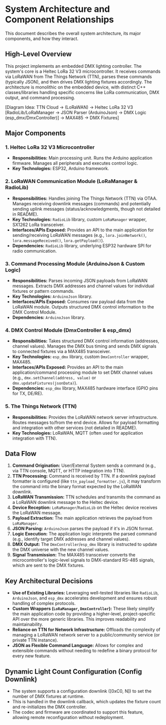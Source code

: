 # System Architecture and Component Relationships

This document describes the overall system architecture, its major components, and how they interact.

## High-Level Overview

This project implements an embedded DMX lighting controller. The system's core is a Heltec LoRa 32 V3 microcontroller. It receives commands via LoRaWAN from The Things Network (TTN), parses these commands (typically JSON), and then drives DMX lighting fixtures accordingly. The architecture is monolithic on the embedded device, with distinct C++ classes/libraries handling specific concerns like LoRa communication, DMX output, and command processing.

[Diagram Idea: TTN Cloud -> (LoRaWAN) -> Heltec LoRa 32 V3 [RadioLib/LoRaManager -> JSON Parser (ArduinoJson) -> DMX Logic (esp_dmx/DmxController)] -> MAX485 -> DMX Fixtures]

## Major Components

### 1. Heltec LoRa 32 V3 Microcontroller
*   **Responsibilities:** Main processing unit. Runs the Arduino application firmware. Manages all peripherals and executes control logic.
*   **Key Technologies:** ESP32, Arduino framework.

### 2. LoRaWAN Communication Module (LoRaManager & RadioLib)
*   **Responsibilities:** Handles joining The Things Network (TTN) via OTAA. Manages receiving downlink messages (commands) and potentially sending uplink messages (status/acknowledgments, though not detailed in README).
*   **Key Technologies:** `RadioLib` library, custom `LoRaManager` wrapper, SX1262 LoRa transceiver.
*   **Interfaces/APIs Exposed:** Provides an API to the main application for sending/receiving LoRaWAN messages (e.g., `lora.joinNetwork()`, `lora.messageReceived()`, `lora.getPayload()`).
*   **Dependencies:** `RadioLib` library, underlying ESP32 hardware SPI for radio communication.

### 3. Command Processing Module (ArduinoJson & Custom Logic)
*   **Responsibilities:** Parses incoming JSON payloads from LoRaWAN messages. Extracts DMX addresses and channel values for individual fixtures or pattern commands.
*   **Key Technologies:** `ArduinoJson` library.
*   **Interfaces/APIs Exposed:** Consumes raw payload data from the LoRaWAN module. Outputs structured DMX control information to the DMX Control Module.
*   **Dependencies:** `ArduinoJson` library.

### 4. DMX Control Module (DmxController & esp_dmx)
*   **Responsibilities:** Takes structured DMX control information (addresses, channel values). Manages the DMX bus timing and sends DMX signals to connected fixtures via a MAX485 transceiver.
*   **Key Technologies:** `esp_dmx` library, custom `DmxController` wrapper, MAX485.
*   **Interfaces/APIs Exposed:** Provides an API to the main application/command processing module to set DMX channel values (e.g., `dmx.setChannel(address, value)` or `dmx.updateFixtures(jsonData)`).
*   **Dependencies:** `esp_dmx` library, MAX485 hardware interface (GPIO pins for TX, DE/RE).

### 5. The Things Network (TTN)
*   **Responsibilities:** Provides the LoRaWAN network server infrastructure. Routes messages to/from the end device. Allows for payload formatting and integration with other services (not detailed in README).
*   **Key Technologies:** LoRaWAN, MQTT (often used for application integration with TTN).

## Data Flow

1.  **Command Origination:** User/External System sends a command (e.g., via TTN console, MQTT, or HTTP integration into TTN).
2.  **TTN Processing:** Command is received by TTN. If a downlink payload formatter is configured (like `ttn_payload_formatter.js`), it may transform the command into the binary format expected by the LoRaWAN downlink.
3.  **LoRaWAN Transmission:** TTN schedules and transmits the command as a LoRaWAN downlink message to the Heltec device.
4.  **Device Reception:** `LoRaManager`/`RadioLib` on the Heltec device receives the LoRaWAN message.
5.  **Payload Extraction:** The main application retrieves the payload from `LoRaManager`.
6.  **JSON Parsing:** `ArduinoJson` parses the payload if it's in JSON format.
7.  **Logic Execution:** The application logic interprets the parsed command (e.g., identify target DMX addresses and channel values).
8.  **DMX Output:** The `DmxController`/`esp_dmx` library is instructed to update the DMX universe with the new channel values.
9.  **Signal Transmission:** The MAX485 transceiver converts the microcontroller's logic-level signals to DMX-standard RS-485 signals, which are sent to the DMX fixtures.

## Key Architectural Decisions

*   **Use of Existing Libraries:** Leveraging well-tested libraries like `RadioLib`, `ArduinoJson`, and `esp_dmx` accelerates development and ensures robust handling of complex protocols.
*   **Custom Wrappers (`LoRaManager`, `DmxController`):** These likely simplify the main application code by providing a higher-level, project-specific API over the more generic libraries. This improves readability and maintainability.
*   **Reliance on TTN for Network Infrastructure:** Offloads the complexity of managing a LoRaWAN network server to a public/community service (or private TTN instance).
*   **JSON as Flexible Command Language:** Allows for complex and extensible commands without needing to redefine a binary protocol for every new feature. 

## Dynamic Light Count Configuration (Config Downlink)

- The system supports a configuration downlink ([0xC0, N]) to set the number of DMX fixtures at runtime.
- This is handled in the downlink callback, which updates the fixture count and re-initializes the DMX controller.
- The codec and firmware are coordinated to support this feature, allowing remote reconfiguration without redeployment. 